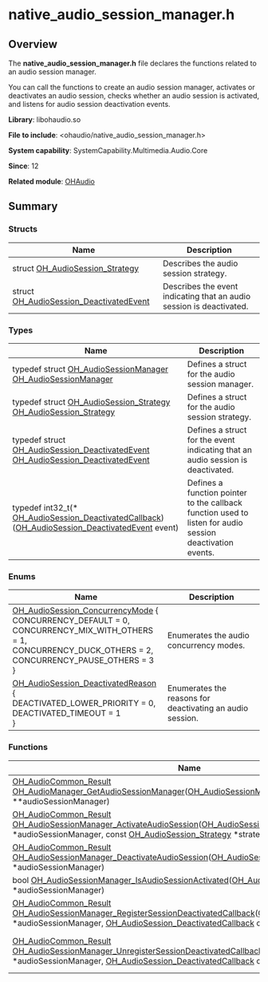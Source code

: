 # native_audio_session_manager.h


## Overview

The **native_audio_session_manager.h** file declares the functions related to an audio session manager.

You can call the functions to create an audio session manager, activates or deactivates an audio session, checks whether an audio session is activated, and listens for audio session deactivation events.

**Library**: libohaudio.so

**File to include**: &lt;ohaudio/native_audio_session_manager.h&gt;

**System capability**: SystemCapability.Multimedia.Audio.Core

**Since**: 12

**Related module**: [OHAudio](_o_h_audio.md)


## Summary


### Structs

| Name| Description| 
| -------- | -------- |
| struct  [OH_AudioSession_Strategy](_o_h___audio_session___strategy.md) | Describes the audio session strategy. | 
| struct  [OH_AudioSession_DeactivatedEvent](_o_h___audio_session___deactivated_event.md) | Describes the event indicating that an audio session is deactivated. | 


### Types

| Name| Description| 
| -------- | -------- |
| typedef struct [OH_AudioSessionManager](_o_h_audio.md#oh_audiosessionmanager) [OH_AudioSessionManager](_o_h_audio.md#oh_audiosessionmanager) | Defines a struct for the audio session manager. | 
| typedef struct [OH_AudioSession_Strategy](_o_h___audio_session___strategy.md) [OH_AudioSession_Strategy](_o_h_audio.md#oh_audiosession_strategy) | Defines a struct for the audio session strategy. | 
| typedef struct [OH_AudioSession_DeactivatedEvent](_o_h___audio_session___deactivated_event.md) [OH_AudioSession_DeactivatedEvent](_o_h_audio.md#oh_audiosession_deactivatedevent) | Defines a struct for the event indicating that an audio session is deactivated. | 
| typedef int32_t(\* [OH_AudioSession_DeactivatedCallback](_o_h_audio.md#oh_audiosession_deactivatedcallback))([OH_AudioSession_DeactivatedEvent](_o_h___audio_session___deactivated_event.md) event) | Defines a function pointer to the callback function used to listen for audio session deactivation events. | 


### Enums

| Name| Description| 
| -------- | -------- |
| [OH_AudioSession_ConcurrencyMode](_o_h_audio.md#oh_audiosession_concurrencymode) { <br>CONCURRENCY_DEFAULT = 0, <br>CONCURRENCY_MIX_WITH_OTHERS = 1, <br>CONCURRENCY_DUCK_OTHERS = 2, <br>CONCURRENCY_PAUSE_OTHERS = 3 <br>} | Enumerates the audio concurrency modes. | 
| [OH_AudioSession_DeactivatedReason](_o_h_audio.md#oh_audiosession_deactivatedreason) { <br>DEACTIVATED_LOWER_PRIORITY = 0, <br>DEACTIVATED_TIMEOUT = 1 <br>} | Enumerates the reasons for deactivating an audio session. | 

### Functions

| Name| Description| 
| -------- | -------- |
| [OH_AudioCommon_Result](_o_h_audio.md#oh_audiocommon_result) [OH_AudioManager_GetAudioSessionManager](_o_h_audio.md#oh_audiomanager_getaudiosessionmanager)([OH_AudioSessionManager](_o_h_audio.md#oh_audiosessionmanager) \*\*audioSessionManager) | Obtains an **OH_AudioSessionManager** instance. | 
| [OH_AudioCommon_Result](_o_h_audio.md#oh_audiocommon_result) [OH_AudioSessionManager_ActivateAudioSession](_o_h_audio.md#oh_audiosessionmanager_activateaudiosession)([OH_AudioSessionManager](_o_h_audio.md#oh_audiosessionmanager) \*audioSessionManager, const [OH_AudioSession_Strategy](_o_h___audio_session___strategy.md) \*strategy) | Activates an audio session. | 
| [OH_AudioCommon_Result](_o_h_audio.md#oh_audiocommon_result) [OH_AudioSessionManager_DeactivateAudioSession](_o_h_audio.md#oh_audiosessionmanager_deactivateaudiosession)([OH_AudioSessionManager](_o_h_audio.md#oh_audiosessionmanager) \*audioSessionManager) | Deactivates an audio session. | 
| bool [OH_AudioSessionManager_IsAudioSessionActivated](_o_h_audio.md#oh_audiosessionmanager_isaudiosessionactivated)([OH_AudioSessionManager](_o_h_audio.md#oh_audiosessionmanager) \*audioSessionManager) | Checks whether an audio session is activated. | 
| [OH_AudioCommon_Result](_o_h_audio.md#oh_audiocommon_result) [OH_AudioSessionManager_RegisterSessionDeactivatedCallback](_o_h_audio.md#oh_audiosessionmanager_registersessiondeactivatedcallback)([OH_AudioSessionManager](_o_h_audio.md#oh_audiosessionmanager) \*audioSessionManager, [OH_AudioSession_DeactivatedCallback](_o_h_audio.md#oh_audiosession_deactivatedcallback) callback) | Registers a callback to listen for audio session deactivation events. | 
| [OH_AudioCommon_Result](_o_h_audio.md#oh_audiocommon_result) [OH_AudioSessionManager_UnregisterSessionDeactivatedCallback](_o_h_audio.md#oh_audiosessionmanager_unregistersessiondeactivatedcallback)([OH_AudioSessionManager](_o_h_audio.md#oh_audiosessionmanager) \*audioSessionManager, [OH_AudioSession_DeactivatedCallback](_o_h_audio.md#oh_audiosession_deactivatedcallback) callback) | Unregisters the callback used to listen for audio session deactivation events. | 
